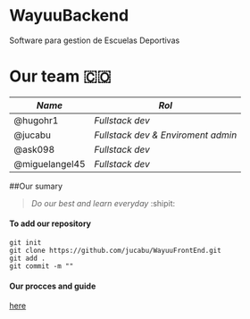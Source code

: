 # WayuuBackend
Software para gestion de Escuelas Deportivas

# Our team :colombia:

*Name* | *Rol*
------------ | -------------
@hugohr1 | _Fullstack dev_
@jucabu | _Fullstack dev & Enviroment admin_
@ask098 | _Fullstack dev_
@miguelangel45 | _Fullstack dev_

##Our sumary
> _Do our best and learn everyday_ :shipit:

#### To add our repository
```
git init
git clone https://github.com/jucabu/WayuuFrontEnd.git
git add .
git commit -m ""
```
#### Our procces and guide
[here](https://docs.google.com/document/d/1XXaU3OnZXUbz9IHpn6URh_sIe1dLC2zySlcVJ_MM4Bw/edit?usp=sharing)
